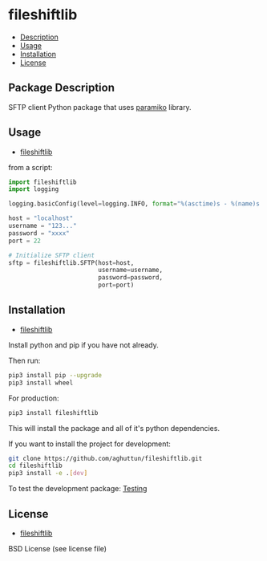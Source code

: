 # fileshiftlib

* [Description](#package-description)
* [Usage](#usage)
* [Installation](#installation)
* [License](#license)

## Package Description

SFTP client Python package that uses [paramiko](https://pypi.org/project/paramiko/) library.

## Usage

* [fileshiftlib](#fileshiftlib)

from a script:

```python
import fileshiftlib
import logging

logging.basicConfig(level=logging.INFO, format="%(asctime)s - %(name)s - %(levelname)s - %(message)s")

host = "localhost"
username = "123..."
password = "xxxx"
port = 22

# Initialize SFTP client
sftp = fileshiftlib.SFTP(host=host,
                         username=username,
                         password=password,
                         port=port)
```

## Installation

* [fileshiftlib](#fileshiftlib)

Install python and pip if you have not already.

Then run:

```bash
pip3 install pip --upgrade
pip3 install wheel
```

For production:

```bash
pip3 install fileshiftlib
```

This will install the package and all of it's python dependencies.

If you want to install the project for development:

```bash
git clone https://github.com/aghuttun/fileshiftlib.git
cd fileshiftlib
pip3 install -e .[dev]
```

To test the development package: [Testing](#testing)

## License

* [fileshiftlib](#fileshiftlib)

BSD License (see license file)
